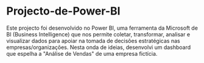 # Projecto-de-Power-BI
Este projecto foi desenvolvido no Power BI, uma ferramenta da Microsoft de BI (Business Intelligence) que nos permite coletar, transformar, analisar e visualizar dados para apoiar na tomada de decisões estratégicas nas empresas/organizações. Nesta onda de ideias, desenvolvi um dashboard que espelha a "Análise de Vendas" de uma empresa fictícia.  
